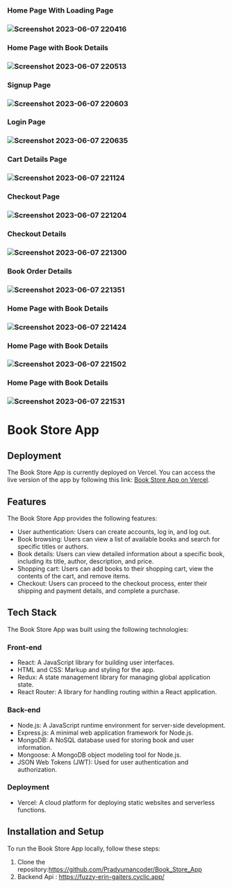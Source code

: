  <h3>Home Page With Loading Page<h3/>
 
![Screenshot 2023-06-07 220416](https://github.com/Pradyumancoder/Book_Store_App/assets/97114184/2420925a-8896-44d8-9aca-38025d22c9a1)
   
  <h3>Home Page with Book Details<h3/>
  
![Screenshot 2023-06-07 220513](https://github.com/Pradyumancoder/Book_Store_App/assets/97114184/17778220-bfe8-42f2-ae0f-913b7e5b7c44)
     
 <h3>Signup Page<h3/>
     
![Screenshot 2023-06-07 220603](https://github.com/Pradyumancoder/Book_Store_App/assets/97114184/62cef050-b75b-4582-8fe4-10f042329b62)
       
 <h3>Login Page<h3/>
       
![Screenshot 2023-06-07 220635](https://github.com/Pradyumancoder/Book_Store_App/assets/97114184/dfcead98-1c49-4d68-8f9b-297763337236)
         
  <h3>Cart Details Page<h3/>
         
![Screenshot 2023-06-07 221124](https://github.com/Pradyumancoder/Book_Store_App/assets/97114184/3ff98bc3-88d3-48fb-8caa-e843f8b3d91e)
           
  <h3>Checkout Page<h3/>
           
![Screenshot 2023-06-07 221204](https://github.com/Pradyumancoder/Book_Store_App/assets/97114184/13274c80-9504-4108-96bf-91fc8e267b2b)
             
  <h3>Checkout Details<h3/>
             
![Screenshot 2023-06-07 221300](https://github.com/Pradyumancoder/Book_Store_App/assets/97114184/3cb9257a-2c95-4bce-990d-ad6ed6bb7d99)
               
  <h3> Book Order Details<h3/>
               
![Screenshot 2023-06-07 221351](https://github.com/Pradyumancoder/Book_Store_App/assets/97114184/fe3f4f0d-df11-4871-a2a6-ae212d602947)
                 
  <h3>Home Page with Book Details<h3/>
                 
![Screenshot 2023-06-07 221424](https://github.com/Pradyumancoder/Book_Store_App/assets/97114184/bb8da79a-658e-4f17-b223-497f80301ed6)
                   
  <h3>Home Page with Book Details<h3/>
                   
![Screenshot 2023-06-07 221502](https://github.com/Pradyumancoder/Book_Store_App/assets/97114184/7e953e40-ff0b-401c-8b40-98b152be5e14)
                     
  <h3>Home Page with Book Details<h3/>
                     
![Screenshot 2023-06-07 221531](https://github.com/Pradyumancoder/Book_Store_App/assets/97114184/9f2d0842-469a-432c-8ba1-81758e7ec87d)
                       

# Book Store App

## Deployment

The Book Store App is currently deployed on Vercel. You can access the live version of the app by following this link: <a href="https://bookapp-zeta.vercel.app/">Book Store App on Vercel</a>.

## Features

The Book Store App provides the following features:

<ul>
  <li>User authentication: Users can create accounts, log in, and log out.</li>
  <li>Book browsing: Users can view a list of available books and search for specific titles or authors.</li>
  <li>Book details: Users can view detailed information about a specific book, including its title, author, description, and price.</li>
  <li>Shopping cart: Users can add books to their shopping cart, view the contents of the cart, and remove items.</li>
  <li>Checkout: Users can proceed to the checkout process, enter their shipping and payment details, and complete a purchase.</li>
</ul>

## Tech Stack

The Book Store App was built using the following technologies:

### Front-end

- React: A JavaScript library for building user interfaces.
- HTML and CSS: Markup and styling for the app.
- Redux: A state management library for managing global application state.
- React Router: A library for handling routing within a React application.

### Back-end

- Node.js: A JavaScript runtime environment for server-side development.
- Express.js: A minimal web application framework for Node.js.
- MongoDB: A NoSQL database used for storing book and user information.
- Mongoose: A MongoDB object modeling tool for Node.js.
- JSON Web Tokens (JWT): Used for user authentication and authorization.

### Deployment

- Vercel: A cloud platform for deploying static websites and serverless functions.

## Installation and Setup

To run the Book Store App locally, follow these steps:

1. Clone the repository:https://github.com/Pradyumancoder/Book_Store_App
2. Backend Api : https://fuzzy-erin-gaiters.cyclic.app/
